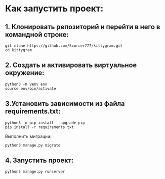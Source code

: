 # Как запустить проект:
## 1. Клонировать репозиторий и перейти в него в командной строке:
```
git clone https://github.com/Scorcer777/kittygram.git
cd kittygram
```
## 2. Cоздать и активировать виртуальное окружение:
```
python3 -m venv env
source env/bin/activate
```
## 3.Установить зависимости из файла requirements.txt:
```
python3 -m pip install --upgrade pip
pip install -r requirements.txt
```
Выполнить миграции:
```
python3 manage.py migrate
```
## 4. Запустить проект:
```
python3 manage.py runserver
```

